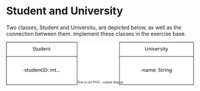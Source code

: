 
# Student and University

Two classes, Student and Universitu, are depicted below, as well as the connection between them. Implement these classes in the exercise base.

![Class Diagram](diagram.drawio.svg)
